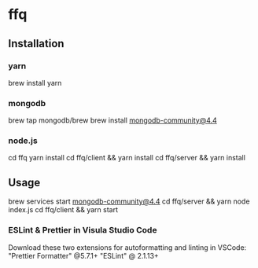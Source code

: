 # ffq

## Installation

### yarn

brew install yarn

### mongodb

brew tap mongodb/brew
brew install mongodb-community@4.4

### node.js

cd ffq yarn install
cd ffq/client && yarn install
cd ffq/server && yarn install

## Usage

brew services start mongodb-community@4.4
cd ffq/server && yarn node index.js
cd ffq/client && yarn start

### ESLint & Prettier in Visula Studio Code

Download these two extensions for autoformatting and linting in VSCode:
"Prettier Formatter" @5.7.1+
"ESLint" @ 2.1.13+
